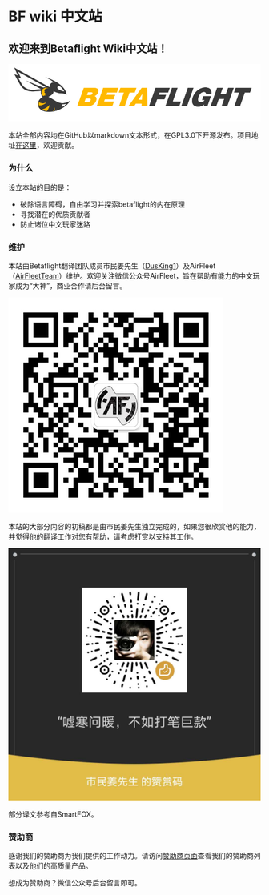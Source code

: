 # BF wiki 中文站

## 欢迎来到Betaflight Wiki中文站！

![](.gitbook/assets/bf_logo.png)

本站全部内容均在GitHub以markdown文本形式，在GPL3.0下开源发布。项目地址[在这里](https://github.com/AirFleetTeam/BF-wiki-in-Chinese)，欢迎贡献。

### 为什么

设立本站的目的是：

* 破除语言障碍，自由学习并探索betaflight的内在原理
* 寻找潜在的优质贡献者
* 防止诸位中文玩家迷路

### 维护

本站由Betaflight翻译团队成员市民姜先生（[DusKing1](https://github.com/DusKing1)）及AirFleet（[AirFleetTeam](https://github.com/AirFleetTeam)）维护。欢迎关注微信公众号AirFleet，旨在帮助有能力的中文玩家成为“大神”，商业合作请后台留言。

![&#x626B;&#x7801;&#x5173;&#x6CE8;AirFleet&#x516C;&#x4F17;&#x53F7;](.gitbook/assets/af-qrcode.jpg)

本站的大部分内容的初稿都是由市民姜先生独立完成的，如果您很欣赏他的能力，并觉得他的翻译工作对您有帮助，请考虑打赏以支持其工作。

 ![](.gitbook/assets/xiao-jiang-de-zan-shang-ma.jpg) 

部分译文参考自SmartFOX。

### 赞助商

感谢我们的赞助商为我们提供的工作动力。请访问[赞助商页面](zan-zhu-shang-1/zan-zhu-shang.md)查看我们的赞助商列表以及他们的高质量产品。

想成为赞助商？微信公众号后台留言即可。



